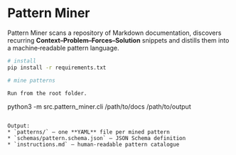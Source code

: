 # Pattern Miner

Pattern Miner scans a repository of Markdown documentation, discovers recurring **Context–Problem–Forces–Solution** snippets and distills them into a machine‑readable pattern language.

```bash
# install
pip install -r requirements.txt

# mine patterns

Run from the root folder.

```
python3 -m src.pattern_miner.cli /path/to/docs /path/to/output
```

Output:
* `patterns/` – one **YAML** file per mined pattern
* `schemas/pattern.schema.json` – JSON Schema definition
* `instructions.md` – human‑readable pattern catalogue

